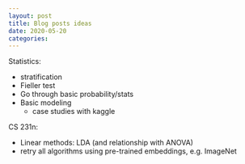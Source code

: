 ```yaml
---
layout: post
title: Blog posts ideas
date: 2020-05-20
categories: 
---
```

Statistics:
- stratification
- Fieller test
- Go through basic probability/stats
- Basic modeling
  - case studies with kaggle
 
CS 231n:
  - Linear methods: LDA (and relationship with ANOVA)
  - retry all algorithms using pre-trained embeddings, e.g. ImageNet
